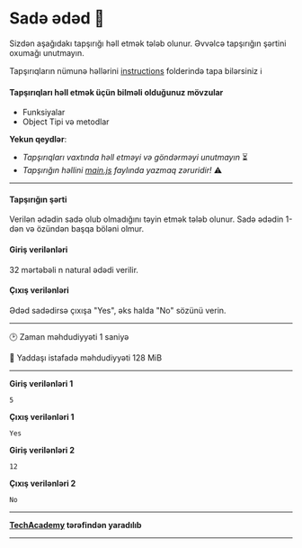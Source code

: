 # Sadə ədəd 🎯

Sizdən aşağıdakı tapşırığı həll etmək tələb olunur. Əvvəlcə tapşırığın şərtini oxumağı unutmayın.

Tapşırıqların nümunə həllərini [instructions](../instructions) folderində tapa bilərsiniz :information_source:

#### Tapşırıqları həll etmək üçün bilməli olduğunuz mövzular

* Funksiyalar
* Object Tipi və metodlar



**Yekun qeydlər**: 

* *Tapşırıqları vaxtında həll etməyi və göndərməyi unutmayın* ⏳
* *Tapşırığın həllini [main.js](./main.js) faylında yazmaq zəruridir!* :warning:

---

#### Tapşırığın şərti

Verilən ədədin sadə olub olmadığını təyin etmək tələb olunur. Sadə ədədin 1-dən və özündən başqa böləni olmur.


#### Giriş verilənləri
32 mərtəbəli n natural ədədi verilir.


#### Çıxış verilənləri
Ədəd sadədirsə çıxışa "Yes", əks halda "No" sözünü verin.


---

:clock2: Zaman məhdudiyyəti 1 saniyə

:floppy_disk: Yaddaşı istafadə məhdudiyyəti 128 MiB

---

**Giriş verilənləri 1** 

```
5
```

**Çıxış verilənləri 1**

```
Yes
```


**Giriş verilənləri 2** 

```
12
```

**Çıxış verilənləri 2**

```
No
```

---

**[TechAcademy](https://www.tech.edu.az/) tərəfindən yaradılıb**

---
